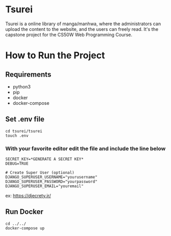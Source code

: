 ﻿# Tsurei
Tsurei is a online library of manga/manhwa, where the administrators can upload the content to the website, and the users can freely read. It's the capstone project for the CS50W Web Programming Course.

# How to Run the Project

## Requirements
- python3
- pip
- docker
- docker-compose

## Set .env file
    cd tsurei/tsurei
    touch .env

### With your favorite editor edit the file and include the line below

    SECRET_KEY=*GENERATE A SECRET KEY*
    DEBUG=TRUE

    # Create Super User (optional)
    DJANGO_SUPERUSER_USERNAME="yourusername"
    DJANGO_SUPERUSER_PASSWORD="yourpassword"
    DJANGO_SUPERUSER_EMAIL="youremail"
    

ex: https://djecrety.ir/

## Run Docker
    cd ../../
    docker-compose up
